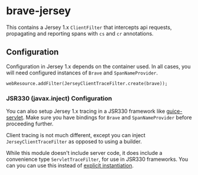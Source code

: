 # brave-jersey
This contains a Jersey 1.x `ClientFilter` that intercepts api requests,
propagating and reporting spans with `cs` and `cr` annotations.

## Configuration

Configuration in Jersey 1.x depends on the container used. In all cases,
you will need configured instances of `Brave` and `SpanNameProvider`.

```
webResource.addFilter(JerseyClientTraceFilter.create(brave));
```

### JSR330 (javax.inject) Configuration

You can also setup Jersey 1.x tracing in a JSR330 framework like
[guice-servlet](https://github.com/google/guice/wiki/ServletModule).
Make sure you have bindings for `Brave` and `SpanNameProvider` before
proceeding further.

Client tracing is not much different, except you can inject
`JerseyClientTraceFilter` as opposed to using a builder.

While this module doesn't include server code, it does include a
convenience type `ServletTraceFilter`, for use in JSR330 frameworks. You
can you can use this instead of [explicit instantiation](../brave-web-servlet-filter/README.md).
